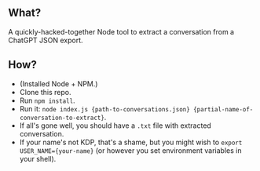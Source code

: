 ## What?

A quickly-hacked-together Node tool to extract a
conversation from a ChatGPT JSON export.

## How?

- (Installed Node + NPM.)
- Clone this repo.
- Run `npm install`.
- Run it:
  `node index.js {path-to-conversations.json} {partial-name-of-conversation-to-extract}`.
- If all's gone well, you should have a `.txt` file with
  extracted conversation.
- If your name's not KDP, that's a shame, but you might wish
  to `export USER_NAME={your-name}` (or however you set
  environment variables in your shell).

